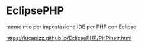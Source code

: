 # EclipsePHP
memo mio per impostazione IDE per PHP con Eclipse

<a target="blank" href="https://lucapizz.github.io/EclipsePHP/PHPinstr.html">
https://lucapizz.github.io/EclipsePHP/PHPinstr.html
</a>

